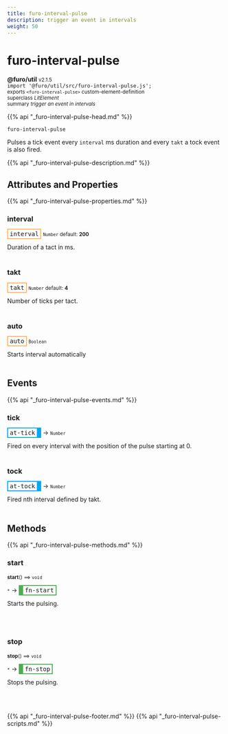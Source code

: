 ```yaml
---
title: furo-interval-pulse
description: trigger an event in intervals
weight: 50
---
```


# furo-interval-pulse
**@furo/util** <small>v2.1.5</small>
<br>`import '@furo/util/src/furo-interval-pulse.js';`<small>
<br>exports `<furo-interval-pulse>` custom-element-definition
<br>superclass *LitElement*</small>
<br><small>summary *trigger an event in intervals*</small>

{{% api "_furo-interval-pulse-head.md" %}}

`furo-interval-pulse`

Pulses a tick event every `interval` ms duration and every `takt` a tock event is also fired.

{{% api "_furo-interval-pulse-description.md" %}}


## Attributes and Properties
{{% api "_furo-interval-pulse-properties.md" %}}





### **interval**

<span  style="border-width:2px; border-style: solid;border-color:  rgb(255, 182, 91);font-family:monospace; padding:2px 4px;">interval</span>
<small>`Number` default: **200**</small>

Duration of a tact in ms.
<br><br>

### **takt**

<span  style="border-width:2px; border-style: solid;border-color:  rgb(255, 182, 91);font-family:monospace; padding:2px 4px;">takt</span>
<small>`Number` default: **4**</small>

Number of ticks per tact.
<br><br>

### **auto**

<span  style="border-width:2px; border-style: solid;border-color:  rgb(255, 182, 91);font-family:monospace; padding:2px 4px;">auto</span>
<small>`Boolean` </small>

Starts interval automatically
<br><br>
## Events
{{% api "_furo-interval-pulse-events.md" %}}

### **tick**
<span  style="border-width:2px 10px 2px 2px; border-style: solid;border-color:  rgb(2, 168, 244);font-family:monospace; padding:2px 4px;">at-tick</span>
→ <small>`Number`</small>

Fired on every interval with the position of the pulse starting at 0.
<br><br>
### **tock**
<span  style="border-width:2px 10px 2px 2px; border-style: solid;border-color:  rgb(2, 168, 244);font-family:monospace; padding:2px 4px;">at-tock</span>
→ <small>`Number`</small>

Fired nth interval defined by takt.
<br><br>

## Methods
{{% api "_furo-interval-pulse-methods.md" %}}


### **start**
<small>**start**() ⟹ `void`</small>

<small>`*`</small> →
<span  style="border-width:2px 2px 2px 10px; border-style: solid;border-color:  rgb(76, 175, 80);font-family:monospace; padding:2px 4px;">fn-start</span>

Starts the pulsing.

<br><br>

### **stop**
<small>**stop**() ⟹ `void`</small>

<small>`*`</small> →
<span  style="border-width:2px 2px 2px 10px; border-style: solid;border-color:  rgb(76, 175, 80);font-family:monospace; padding:2px 4px;">fn-stop</span>

Stops the pulsing.

<br><br>







{{% api "_furo-interval-pulse-footer.md" %}}
{{% api "_furo-interval-pulse-scripts.md" %}}
